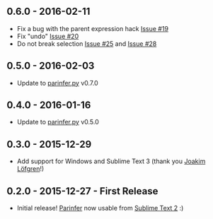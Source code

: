 ## 0.6.0 - 2016-02-11
* Fix a bug with the parent expression hack [Issue #19]
* Fix "undo" [Issue #20]
* Do not break selection [Issue #25] and [Issue #28]

## 0.5.0 - 2016-02-03
* Update to [parinfer.py] v0.7.0

## 0.4.0 - 2016-01-16
* Update to [parinfer.py] v0.5.0

## 0.3.0 - 2015-12-29
* Add support for Windows and Sublime Text 3 (thank you [Joakim Löfgren]!)

## 0.2.0 - 2015-12-27 - First Release
* Initial release! [Parinfer] now usable from [Sublime Text 2] :)

[Parinfer]:https://shaunlebron.github.io/parinfer/
[Sublime Text 2]:http://www.sublimetext.com/
[Joakim Löfgren]:https://github.com/JoakimLofgren
[parinfer.py]:https://github.com/oakmac/parinfer.py
[Issue #19]:https://github.com/oakmac/sublime-text-parinfer/issues/19
[Issue #20]:https://github.com/oakmac/sublime-text-parinfer/issues/20
[Issue #25]:https://github.com/oakmac/sublime-text-parinfer/issues/25
[Issue #28]:https://github.com/oakmac/sublime-text-parinfer/issues/28
